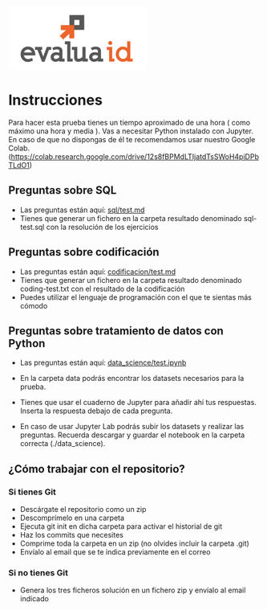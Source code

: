 <img src="img/logo_e.png" />

# Instrucciones

Para hacer esta prueba tienes un tiempo aproximado de una hora ( como máximo una hora y media ). Vas a necesitar Python instalado con Jupyter. En caso de que no dispongas de él te recomendamos usar nuestro Google Colab.(https://colab.research.google.com/drive/12s8fBPMdLTIjatdTsSWoH4piDPbTLdO1)

## Preguntas sobre SQL

* Las preguntas están aquí: [sql/test.md](sql/test.md)
* Tienes que generar un fichero en la carpeta resultado denominado sql-test.sql con la resolución de los ejercicios

## Preguntas sobre codificación

* Las preguntas están aquí: [codificacion/test.md](codificacion/test.md)
* Tienes que generar un fichero en la carpeta resultado denominado coding-test.txt con el resultado de la codificación
* Puedes utilizar el lenguaje de programación con el que te sientas más cómodo

## Preguntas sobre tratamiento de datos con Python

* Las preguntas están aquí: [data_science/test.ipynb](data_science/test.ipynb)
* En la carpeta data podrás encontrar los datasets necesarios para la prueba.
* Tienes que usar el cuaderno de Jupyter para añadir ahí tus respuestas. Inserta la respuesta debajo de cada pregunta.

* En caso de usar Jupyter Lab podrás subir los datasets y realizar las preguntas. Recuerda descargar y guardar el notebook en la carpeta correcta (./data_science).

## ¿Cómo trabajar con el repositorio?
### Si tienes Git

* Descárgate el repositorio como un zip
* Descomprímelo en una carpeta
* Ejecuta git init en dicha carpeta para activar el historial de git
* Haz los commits que necesites
* Comprime toda la carpeta en un zip (no olvides incluir la carpeta .git)
* Envíalo al email que se te indica previamente en el correo
### Si no tienes Git
* Genera los tres ficheros solución en un fichero zip y envíalo al email indicado
